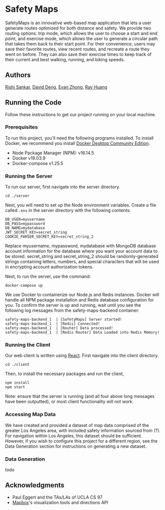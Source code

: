 # Safety Maps
SafetyMaps is an innovative web-based map application that lets a user generate routes optimized for both distance and safety. We provide two routing options: trip mode, which allows the user to choose a start and end point, and exercise mode, which allows the user to generate a circular path that takes them back to their start point. For their convenience, users may save their favorite routes, view recent routes, and recreate a route they went on before. They can also save their exercise times to keep track of their current and best walking, running, and biking speeds.

## Authors

[Rishi Sankar](https://github.com/rishisankar), [David Deng](https://github.com/daviddeng8), [Evan Zhong](https://github.com/evazhog), [Ray Huang](https://github.com/ray-cj-huang)

## Running the Code

Follow these instructions to get our project running on your local machine.

### Prerequisites
To run this project, you'll need the following programs installed. To install Docker, we recommend you install [Docker Desktop Community Edition](https://www.docker.com/products/docker-desktop).
* Node Package Manager (NPM): v16.14.5
* Docker v19.03.9
* Docker-compose v1.25.5

### Running the Server
To run our server, first navigate into the server directory.
```
cd ./server
```
Next, you will need to set up the Node environment variables. Create a file called `.env` in the server directory with the following contents:
```
DB_USER=myusername
DB_PASS=mypassword
DB_NAME=mydatabase
JWT_SECRET_KEY=secret_string
COOKIE_PARSER_SECRET_KEY=secret_string_2
```
Replace myusername, mypassword, mydatabase with MongoDB database account information for the database where you want your account data to be stored. secret_string and secret_string_2 should be randomly-generated strings containing letters, numbers, and special characters that will be used in encrypting account authorization tokens.

Next, to run the server, use the command:
```
docker-compose up
```
We use Docker to containerize our Node.js and Redis instances. Docker will handle all NPM package installation and Redis database configuration for you. To confirm the server is up and running, wait until you see the following log messages from the safety-maps-backend container:
```
safety-maps-backend_1  | [SafetyMaps] Server started!
safety-maps-backend_1  | [Redis] Connected!
safety-maps-backend_1  | [Router] Data processed!
safety-maps-backend_1  | [Redis Router] Data Loaded into Redis Memory!
```

### Running the Client
Our web client is written using [React](https://reactjs.org/). First navigate into the client directory.
```
cd ./client
```
Then, to install the necessary packages and run the client, 
```
npm install
npm start
```
Note: ensure that the server is running (and all four above long messages have been outputted), or most client functionality will not work.

### Accessing Map Data

We have created and provided a dataset of map data comprised of the greater Los Angeles area, with included safety information sourced from (?). For navigation within Los Angeles, this dataset should be sufficient. However, if you wish to configure this project for a different region, see the Data Generation section for instructions on generating a new dataset.

### Data Generation

todo

## Acknowledgments

* Paul Eggert and the TAs/LAs of UCLA CS 97
* [Mapbox](http://mapbox.com/)'s visualization tools and directions API
